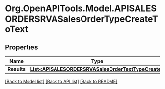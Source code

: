 # Org.OpenAPITools.Model.APISALESORDERSRVASalesOrderTypeCreateToText

## Properties

Name | Type | Description | Notes
------------ | ------------- | ------------- | -------------
**Results** | [**List&lt;APISALESORDERSRVASalesOrderTextTypeCreate&gt;**](APISALESORDERSRVASalesOrderTextTypeCreate.md) |  | [optional] 

[[Back to Model list]](../README.md#documentation-for-models) [[Back to API list]](../README.md#documentation-for-api-endpoints) [[Back to README]](../README.md)

